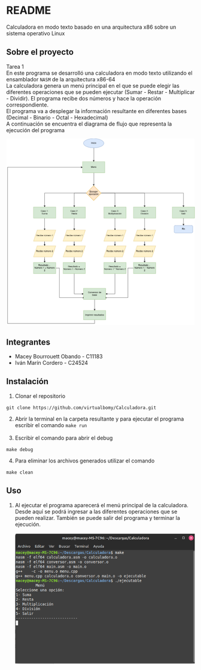 # README
Calculadora en modo texto basado en una arquitectura x86 sobre un sistema operativo Linux 

## Sobre el proyecto
Tarea 1 <br />
En este programa se desarrolló una calculadora en modo texto utilizando el ensamblador `NASM` de la arquitectura x86-64 <br />
La calculadora genera un menú principal en el que se puede elegir las diferentes operaciones que se pueden ejecutar (Sumar - Restar - Multiplicar - Dividir). El programa recibe dos números y hace la operación correspondiente.
<br />
El programa va a desplegar la información resultante en diferentes bases (Decimal - Binario - Octal - Hexadecimal)
<br />
A continuación se encuentra el diagrama de flujo que representa la ejecución del programa
<br />

![image info](./img/Diagrama-de-flujo-Calculadora.png)

## Integrantes
- Macey Bourrouett Obando - C11183 <br /> 
- Iván Marín Cordero - C24524


## Instalación
1. Clonar el repositorio
```
git clone https://github.com/virtualbomy/Calculadora.git
```  

2. Abrir la terminal en la carpeta resultante y para ejecutar el programa escribir el comando `make run`
<br/><br/>
3. Escribir el comando para abrir el debug
```
make debug
```
4. Para eliminar los archivos generados utilizar el comando 
```
make clean
```

## Uso
1. Al ejecutar el programa aparecerá el menú principal de la calculadora. Desde aquí se podrá ingresar a las diferentes operaciones que se pueden realizar. También se puede salir del programa y terminar la ejecución.
<br/><br/> 
![image info](./img/uso1.png)


